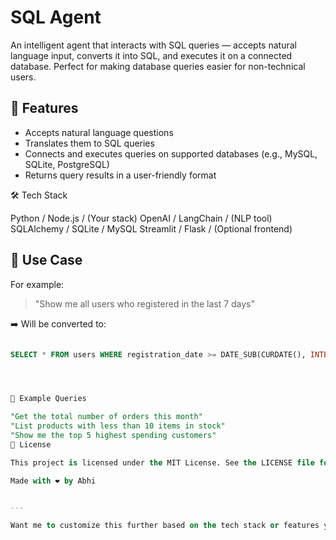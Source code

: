 # SQL Agent

An intelligent agent that interacts with SQL queries — accepts natural language input, converts it into SQL, and executes it on a connected database. Perfect for making database queries easier for non-technical users.

## 🚀 Features

- Accepts natural language questions
- Translates them to SQL queries
- Connects and executes queries on supported databases (e.g., MySQL, SQLite, PostgreSQL)
- Returns query results in a user-friendly format

🛠️ Tech Stack

Python / Node.js / (Your stack)
OpenAI / LangChain / (NLP tool)
SQLAlchemy / SQLite / MySQL
Streamlit / Flask / (Optional frontend)



## 🧠 Use Case

For example:
> "Show me all users who registered in the last 7 days"

➡️ Will be converted to:
```sql

SELECT * FROM users WHERE registration_date >= DATE_SUB(CURDATE(), INTERVAL 7 DAY);




🧪 Example Queries

"Get the total number of orders this month"
"List products with less than 10 items in stock"
"Show me the top 5 highest spending customers"
📄 License

This project is licensed under the MIT License. See the LICENSE file for details.

Made with ❤️ by Abhi


---

Want me to customize this further based on the tech stack or features you've built? Just let me know!

